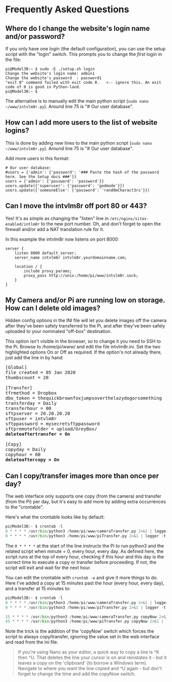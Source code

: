 # Frequently Asked Questions

## Where do I change the website's login name and/or password?

If you only have one login (the default configuration), you can use the setup script with the "login" switch. This prompts you to change the _first_ login in the file:

```text
pi@Model3B:~ $ sudo -E ./setup.sh login
Change the website's login name: admin1
Change the website's password  : password1
"exit 0" command failed with exit code 0.   <-- ignore this. An exit code of 0 is good in Python-land.
pi@Model3B:~ $
```

The alternative is to manually edit the main python script (`sudo nano ~/www/intvlm8r.py`). Around line 75 is "# Our user database".

## How can I add more users to the list of website logins?

This is done by adding new lines to the main python script (`sudo nano ~/www/intvlm8r.py`). Around line 75 is "# Our user database".

Add more users in this format:

```text
# Our user database:
#users = {'admin': {'password': '### Paste the hash of the password here. See the Setup docs ###'}}
users = {'admin': {'password': 'password'}}
users.update({'superuser': {'password': 'godmode'}})
users.update({'someoneElse': {'password': 'rand0mCharact3rs'}})
```

## Can I move the intvlm8r off port 80 or 443?

Yes! It's as simple as changing the "listen" line in `/etc/nginx/sites-enabled/intlm8r` to the new port number. Oh, and don't forget to open the firewall and/or add a NAT translation rule for it.

In this example the intvlm8r now listens on port 8000:

```text
server {
    listen 8000 default_server;
    server_name intvlm8r intvlm8r.yourdomainname.com;

    location / {
        include proxy_params;
        proxy_pass http://unix:/home/pi/www/intvlm8r.sock;
    }
}
```

## My Camera and/or Pi are running low on storage. How can I delete old images?

Hidden config options in the INI file will let you delete images off the camera after they've been safely transferred to the Pi, and after they've been safely uploaded to your nominated "off-box" destination.

This option isn't visible in the browser, so to change it you need to SSH to the Pi. Browse to /home/pi/www/ and edit the file intvlm8r.ini. Set the two highlighted options On or Off as required. If the option's not already there, just add the line in by hand:

<pre>
[Global]
file created = 05 Jan 2020
thumbscount = 20

[Transfer]
tfrmethod = Dropbox
dbx_token = thequickbrownfoxjumpsoverthelazydogorsomething
transferday = Daily
transferhour = 00
sftpserver = 20.20.20.20
sftpuser = intvlm8r
sftppassword = mysecretsftppassword
sftpremotefolder = upload/GreyBox/
<b>deleteaftertransfer = On</b>

[Copy]
copyday = Daily
copyhour = 00
<b>deleteaftercopy = On</b>
</pre>

## Can I copy/transfer images more than once per day?

The web interface only supports one copy (from the camera) and transfer (from the Pi) per day, but it's easy to add more by adding extra occurrences to the "crontable".

Here's what the crontable looks like by default:

``` python
pi@Model3B:~ $ crontab -l
0 * * * * /usr/bin/python3 /home/pi/www/cameraTransfer.py 2>&1 | logger -t cameraTransfer
0 * * * * /usr/bin/python3 /home/pi/www/piTransfer.py 2>&1 | logger -t piTransfer

```

The `0 * * * *` at the start of the line instructs the Pi to run python3 and the related script when minute = 0, every hour, every day. As defined here, the script runs at the top of every hour, checking if this hour and this day is the correct time to execute a copy or transfer before proceeding. If not, the script will exit and wait for the next hour.

You can edit the crontable with `crontab -e` and give it more things to do. Here I've added a copy at 15 minutes past the hour (every hour, every day), and a transfer at 15 minutes to:

```python
pi@Model3B:~ $ crontab -l
0 * * * * /usr/bin/python3 /home/pi/www/cameraTransfer.py 2>&1 | logger -t cameraTransfer
0 * * * * /usr/bin/python3 /home/pi/www/piTransfer.py 2>&1 | logger -t piTransfer

15 * * * * /usr/bin/python3 /home/pi/www/cameraTransfer.py copyNow 2>&1 | logger -t cameraTransfer
45 * * * * /usr/bin/python3 /home/pi/www/piTransfer.py copyNow 2>&1 | logger -t piTransfer
```

Note the trick is the addition of the 'copyNow' switch which forces the script to always copy/transfer, ignoring the value set in the web interface and read from the ini file.

> If you're using Nano as your editor, a quick way to copy a line is ^K then ^U. That deletes the line your cursor is on and reinstates it - but it leaves a copy on the 'clipboard' (to borrow a Windows term). Navigate to where you want the line copied and ^U again - but don't forget to change the time and add the copyNow switch.

